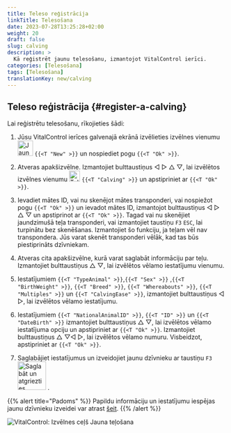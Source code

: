 ```yaml
---
title: Teleso reģistrācija
linkTitle: Telesošana
date: 2023-07-28T13:25:28+02:00
weight: 20
draft: false
slug: calving
description: >
  Kā reģistrēt jaunu telesošanu, izmantojot VitalControl ierīci.
categories: [Telesošana]
tags: [Telesošana]
translationKey: new/calving
---
```

## Teleso reģistrācija {#register-a-calving}

Lai reģistrētu telesošanu, rīkojieties šādi:

1. Jūsu VitalControl ierīces galvenajā ekrānā izvēlieties izvēlnes vienumu <img src="/icons/main/new-animal.svg" width="35" align="bottom" alt="Jauns dzīvnieks" /> `{{<T "New" >}}` un nospiediet pogu `{{<T "Ok" >}}`.

2. Atveras apakšizvēlne. Izmantojiet bulttaustiņus ◁ ▷ △ ▽, lai izvēlētos izvēlnes vienumu <img src="/icons/actions/calving.svg" width="25" align="bottom" alt="Telesošana" /> `{{<T "Calving" >}}` un apstipriniet ar `{{<T "Ok" >}}`.

3. Ievadiet mātes ID, vai nu skenējot mātes transponderi, vai nospiežot pogu `{{<T "Ok" >}}` un ievadot mātes ID, izmantojot bulttaustiņus ◁ ▷ △ ▽ un apstiprinot ar `{{<T "Ok" >}}`. Tagad vai nu skenējiet jaundzimušā teļa transponderi, vai izmantojiet taustiņu `F3` `ESC`, lai turpinātu bez skenēšanas. Izmantojiet šo funkciju, ja teļam vēl nav transpondera. Jūs varat skenēt transponderi vēlāk, kad tas būs piestiprināts dzīvniekam.

4. Atveras cita apakšizvēlne, kurā varat saglabāt informāciju par teļu. Izmantojiet bulttaustiņus △ ▽, lai izvēlētos vēlamo iestatījumu vienumu.

5. Iestatījumiem `{{<T "TypeAnimal" >}}`,`{{<T "Sex" >}}` ,`{{<T "BirthWeight" >}}`, `{{<T "Breed" >}}`, `{{<T "Whereabouts" >}}`, `{{<T "Multiples" >}}` un `{{<T "CalvingEase" >}}`, izmantojiet bulttaustiņus ◁ ▷, lai izvēlētos vēlamo iestatījumu.

6. Iestatījumiem `{{<T "NationalAnimalID" >}}`, `{{<T "ID" >}}` un `{{<T "DateBirth" >}}` izmantojiet bulttaustiņus △ ▽, lai izvēlētos vēlamo iestatījuma opciju un apstipriniet ar `{{<T "Ok" >}}`. Izmantojiet bulttaustiņus △ ▽◁ ▷, lai izvēlētos vēlamo numuru. Visbeidzot, apstipriniet ar `{{<T "Ok" >}}`.

7. Saglabājiet iestatījumus un izveidojiet jaunu dzīvnieku ar taustiņu `F3` &nbsp;<img src="/icons/footer/save_exit.svg" width="65" align="bottom" alt="Saglabāt un atgriezties" />&nbsp;.

{{% alert title="Padoms" %}}
Papildu informāciju un iestatījumu iespējas jaunu dzīvnieku izveidei var atrast [šeit](../../settings/animal-registration/).
{{% /alert %}}

   ![VitalControl: Izvēlnes ceļš Jauna teļošana](../images/calving.png "Reģistrēt teļošanu")
